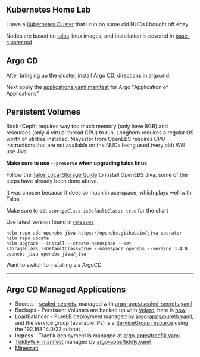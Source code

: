 ## Kubernetes Home Lab

I have a [Kubernetes Cluster](./base-cluster.md) that I run on some old NUCs I bought off ebay.

Nodes are based on [talos](https://www.talos.dev) linux images, and installation is covered in [base-cluster.md](base-cluster.md).


## Argo CD

After bringing up the cluster, install [Argo CD](https://argo-cd.readthedocs.io/en/stable/), directions in [argo.md](argo.md).

Next apply the [applications.yaml manifest](applications.yaml) for Argo "Application of Applications" 


## Persistent Volumes

Rook (Ceph) requires way too much memory (only have 8GB) and resources (only 4 virtual thread CPU) to run.
Longhorn requires a regular OS worth of utilities installed.
Mayastor from OpenEBS requires CPU instructions that are not available on the NUCs being used (very old)
Will use Jiva

**Make sure to use `--preserve` when upgrading talos linux**

Follow the [Talos Local Storage Guide](https://www.talos.dev/v1.4/kubernetes-guides/configuration/replicated-local-storage-with-openebs-jiva/) to install OpenEBS Jiva, some of the steps have already been done above.

It was chosen because it does so much in userspace, which plays well with Talos.

Make sure to set `storageClass.isDefaultClass: true` for the chart

Use latest version found in [releases](https://github.com/openebs/jiva/releases)
```
helm repo add openebs-jiva https://openebs.github.io/jiva-operator
helm repo update
helm upgrade --install --create-namespace --set storageClass.isDefaultClass=true --namespace openebs --version 3.4.0 openebs-jiva openebs-jiva/jiva
```

Want to switch to installing via ArgoCD

---

## Argo CD Managed Applications

* Secrets - [sealed-secrets](https://github.com/bitnami-labs/sealed-secrets), managed with [argo-apps/sealed-secrets.yaml](argo-apps/sealed-secrets.yaml)
* Backups - Persistent Volumes are backed up with [Velero](https://velero.io/docs/v1.9/), here is [how](backups.md)
* LoadBalancer - PureLB deployment managed by [argo-apps/purelb.yaml](argo-apps/purelb.yaml), and the service group (available IPs) is a [ServiceGroup resource](argo-apps/purelb-servicegroup.yaml) using the 192.168.14.0/23 subnet
* Ingress - Traefik deployment is managed at [argo-apps/traefik.yaml](argo-apps/traefik.yaml)
* [TiddlyWiki manifest](manifests/tiddly.yaml) managed by [argo-apps/tiddly.yaml](argo-apps/tiddly.yaml)
* [Minecraft](minecraft.md)

